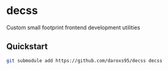 <!-- Doc README with step to install project as a submodule -->
# decss
Custom small footprint frontend development utilities

## Quickstart
```bash
git submodule add https://github.com/daroxs95/decss decss
```
